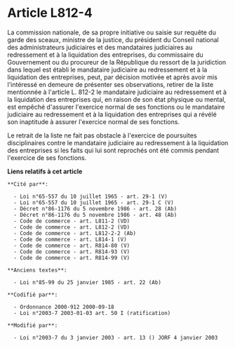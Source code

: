 # Article L812-4

La commission nationale, de sa propre initiative ou saisie sur requête du garde des sceaux, ministre de la justice, du
président du Conseil national des administrateurs judiciaires et des mandataires judiciaires au redressement et à la
liquidation des entreprises, du commissaire du Gouvernement ou du procureur de la République du ressort de la juridiction
dans lequel est établi le mandataire judiciaire au redressement et à la liquidation des entreprises, peut, par décision
motivée et après avoir mis l'intéressé en demeure de présenter ses observations, retirer de la liste mentionnée à l'article
L. 812-2 le mandataire judiciaire au redressement et à la liquidation des entreprises qui, en raison de son état physique ou
mental, est empêché d'assurer l'exercice normal de ses fonctions ou le mandataire judiciaire au redressement et à la
liquidation des entreprises qui a révélé son inaptitude à assurer l'exercice normal de ses fonctions.

Le retrait de la liste ne fait pas obstacle à l'exercice de poursuites disciplinaires contre le mandataire judiciaire au
redressement à la liquidation des entreprises si les faits qui lui sont reprochés ont été commis pendant l'exercice de ses
fonctions.

**Liens relatifs à cet article**

	**Cité par**:

	  - Loi n°65-557 du 10 juillet 1965 - art. 29-1 (V)
	  - Loi n°65-557 du 10 juillet 1965 - art. 29-1 C (V)
	  - Décret n°86-1176 du 5 novembre 1986 - art. 28 (Ab)
	  - Décret n°86-1176 du 5 novembre 1986 - art. 48 (Ab)
	  - Code de commerce - art. L811-2 (VD)
	  - Code de commerce - art. L812-2 (VD)
	  - Code de commerce - art. L812-2-2 (Ab)
	  - Code de commerce - art. L814-1 (V)
	  - Code de commerce - art. R814-80 (V)
	  - Code de commerce - art. R814-93 (V)
	  - Code de commerce - art. R814-99 (V)

	**Anciens textes**:

	  - Loi n°85-99 du 25 janvier 1985 - art. 22 (Ab)

	**Codifié par**:

	  - Ordonnance 2000-912 2000-09-18
	  - Loi n°2003-7 2003-01-03 art. 50 I (ratification)

	**Modifié par**:

	  - Loi n°2003-7 du 3 janvier 2003 - art. 13 () JORF 4 janvier 2003
